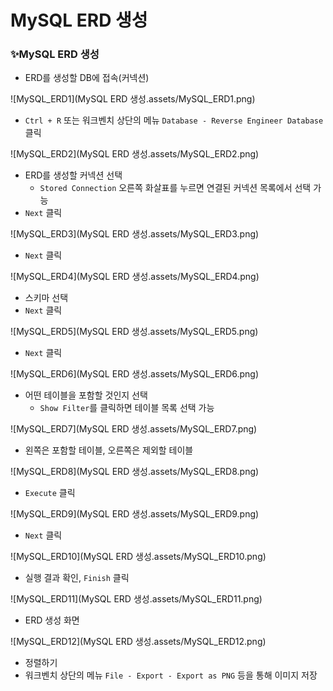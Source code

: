 # MySQL ERD 생성



### ✨MySQL ERD 생성

- ERD를 생성할 DB에 접속(커넥션)

![MySQL_ERD1](MySQL ERD 생성.assets/MySQL_ERD1.png)

- `Ctrl + R` 또는 워크벤치 상단의 메뉴 `Database - Reverse Engineer Database` 클릭

![MySQL_ERD2](MySQL ERD 생성.assets/MySQL_ERD2.png)

- ERD를 생성할 커넥션 선택
  - `Stored Connection` 오른쪽 화살표를 누르면 연결된 커넥션 목록에서 선택 가능
- `Next` 클릭

![MySQL_ERD3](MySQL ERD 생성.assets/MySQL_ERD3.png)

- `Next` 클릭

![MySQL_ERD4](MySQL ERD 생성.assets/MySQL_ERD4.png)

- 스키마 선택
- `Next` 클릭

![MySQL_ERD5](MySQL ERD 생성.assets/MySQL_ERD5.png)

- `Next` 클릭

![MySQL_ERD6](MySQL ERD 생성.assets/MySQL_ERD6.png)

- 어떤 테이블을 포함할 것인지 선택
  - `Show Filter`를 클릭하면 테이블 목록 선택 가능

![MySQL_ERD7](MySQL ERD 생성.assets/MySQL_ERD7.png)

- 왼쪽은 포함할 테이블, 오른쪽은 제외할 테이블

![MySQL_ERD8](MySQL ERD 생성.assets/MySQL_ERD8.png)

- `Execute` 클릭

![MySQL_ERD9](MySQL ERD 생성.assets/MySQL_ERD9.png)

- `Next` 클릭

![MySQL_ERD10](MySQL ERD 생성.assets/MySQL_ERD10.png)

- 실행 결과 확인, `Finish` 클릭

![MySQL_ERD11](MySQL ERD 생성.assets/MySQL_ERD11.png)

- ERD 생성 화면

![MySQL_ERD12](MySQL ERD 생성.assets/MySQL_ERD12.png)

- 정렬하기
- 워크벤치 상단의 메뉴 `File - Export - Export as PNG` 등을 통해 이미지 저장